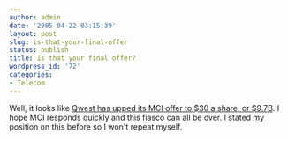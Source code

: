 ```yaml
---
author: admin
date: '2005-04-22 03:15:39'
layout: post
slug: is-that-your-final-offer
status: publish
title: Is that your final offer?
wordpress_id: '72'
categories:
- Telecom
---
```


Well, it looks like [Qwest has upped its MCI offer to $30 a share, or
$9.7B](http://www.marketwatch.com/news/yhoo/story.asp?source=blq/yhoo&siteid=yhoo&dist=yhoo&guid=%7B5ABB89CF-9041-462C-9BCD-6A898BDCA907%7D).
I hope MCI responds quickly and this fiasco can all be over. I stated my
position on this before so I won't repeat myself.
